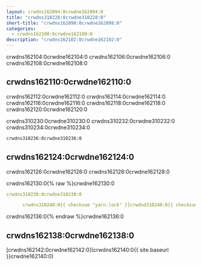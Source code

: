 ```yaml
---
layout: crwdns162094:0crwdne162094:0
title: "crwdns310228:0crwdne310228:0"
short-title: "crwdns162098:0crwdne162098:0"
categories:
  - crwdns162100:0crwdne162100:0
description: "crwdns162102:0crwdne162102:0"
---
```


crwdns162104:0crwdne162104:0 crwdns162106:0crwdne162106:0 crwdns162108:0crwdne162108:0

## crwdns162110:0crwdne162110:0

crwdns162112:0crwdne162112:0 crwdns162114:0crwdne162114:0 crwdns162116:0crwdne162116:0 crwdns162118:0crwdne162118:0 crwdns162120:0crwdne162120:0

crwdns310230:0crwdne310230:0 crwdns310232:0crwdne310232:0 crwdns310234:0crwdne310234:0

```sh
crwdns310236:0crwdne310236:0
```

## crwdns162124:0crwdne162124:0

crwdns162126:0crwdne162126:0 crwdns162128:0crwdne162128:0

crwdns162130:0{% raw %}crwdne162130:0

```yaml
crwdns310238:0crwdne310238:0

      crwdns310240:0{{ checksum "yarn.lock" }}crwdnd310240:0{{ checksum "yarn.lock" }}crwdne310240:0
```

crwdns162136:0{% endraw %}crwdne162136:0

## crwdns162138:0crwdne162138:0

[crwdns162142:0crwdne162142:0](crwdns162140:0{{ site.baseurl }}crwdne162140:0)